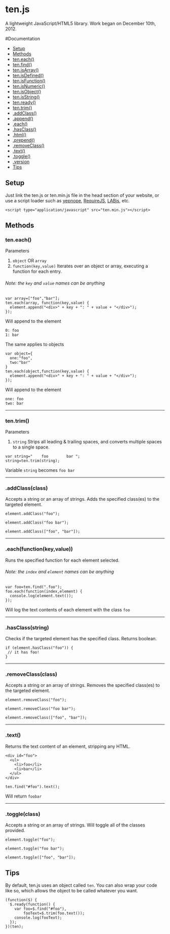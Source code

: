ten.js
======

A lightweight JavaScript/HTML5 library. Work began on December 10th, 2012.

#Documentation

- [Setup](#setup)
- [Methods](#methods)
 - [ten.each()](#teneach)
 - [ten.find()](#tenfind)
 - [ten.isArray()](#tenisarray)
 - [ten.isDefined()](#tenisdefined)
 - [ten.isFunction()](#tenisfunction)
 - [ten.isNumeric()](#tenisnumeric)
 - [ten.isObject()](#tenisobject)
 - [ten.isString()](#tenisstring)
 - [ten.ready()](#tenready)
 - [ten.trim()](#tentrim)
 - [.addClass()](#addclass)
 - [.append()](#append)
 - [.each()](#each)
 - [.hasClass()](#hasclass)
 - [.html()](#html)
 - [.prepend()](#prepend)
 - [.removeClass()](#removeclass)
 - [.text()](#text)
 - [.toggle()](#toggle)
 - [.version](#version)
- [Tips](#tips)

## Setup
Just link the ten.js or ten.min.js file in the head section of your website,
or use a script loader such as [yepnope](http://yepnopejs.com/), [RequireJS](http://requirejs.org/),
[LABjs](http://labjs.com/), etc.
```
<script type="application/javascript" src="ten.min.js"></script>
```

## Methods

### ten.each()
Parameters
1. `object` OR `array`
2. `function(key,value)`
Iterates over an object or array, executing a function for each entry.
###### Note: the `key` and `value` names can be anything
>
```
var array=["foo","bar"];
ten.each(array, function(key,value) {
  element.append("<div>" + key + ": " + value + "</div>");
});
```
Will append to the element
```
0: foo
1: bar
```
>
The same applies to objects
```
var object={
  one:"foo",
  two:"bar"
}
ten.each(object,function(key,value) {
  element.append("<div>" + key + ": " + value + "</div>");
});
```
Will append to the element
```
one: foo
two: bar
```

-----
### ten.trim()
Parameters
1. `string`
Strips all leading & trailing spaces, and converts multiple spaces to a single space.
>
```
var string="    foo        bar ";
string=ten.trim(string);
```
Variable `string` becomes  `foo bar`

-----
### .addClass(class)
Accepts a string or an array of strings. Adds the specified class(es) to the targeted element.
>
```
element.addClass("foo");
```
```
element.addClass("foo bar");
```
```
element.addClass(["foo", "bar"]);
```

-----
### .each(function(key,value))
Runs the specified function for each element selected.
###### Note: the `index` and `element` names can be anything
>
```
var foo=ten.find(".foo");
foo.each(function(index,element) {
  console.log(element.text());
});
```
Will log the text contents of each element with the class `foo`

-----
### .hasClass(string)
Checks if the targeted element has the specified class. Returns boolean.
>
```
if (element.hasClass("foo")) {
 // it has foo!
}
```

-----
### .removeClass(class)
Accepts a string or an array of strings. Removes the specified class(es) to the targeted element.
>
```
element.removeClass("foo");
```
```
element.removeClass("foo bar");
```
```
element.removeClass(["foo", "bar"]);
```

-----
### .text()
Returns the text content of an element, stripping any HTML.
>
```
<div id="foo">
  <ul>
    <li>foo</li>
    <li>bar</li>
  </ul>
</div>
```
```
ten.find("#foo").text();
```
Will return `foobar`

-----
### .toggle(class)
Accepts a string or an array of strings. Will toggle all of the classes provided.
>
```
element.toggle("foo");
```
```
element.toggle("foo bar");
```
```
element.toggle(["foo", "bar"]);
```

## Tips
By default, ten.js uses an object called `ten`. You can also wrap your code like so, which allows the object to be
called whatever you want.
```
(function($) {
  $.ready(function() {
    var foo=$.find("#foo"),
        fooText=$.trim(foo.text());
    console.log(fooText);
  });
})(ten);
```
